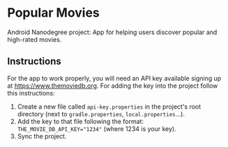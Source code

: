 # Popular Movies
Android Nanodegree project: App for helping users discover popular and high-rated movies.
## Instructions
For the app to work properly, you will need an API key available signing up at https://www.themoviedb.org.
For adding the key into the project follow this instructions:
1. Create a new file called `api-key.properties` in the project's root directory (next to `gradle.properties`, `local.properties`...).
2. Add the key to that file following the format: `THE_MOVIE_DB_API_KEY="1234"` (where 1234 is your key).
3. Sync the project.
